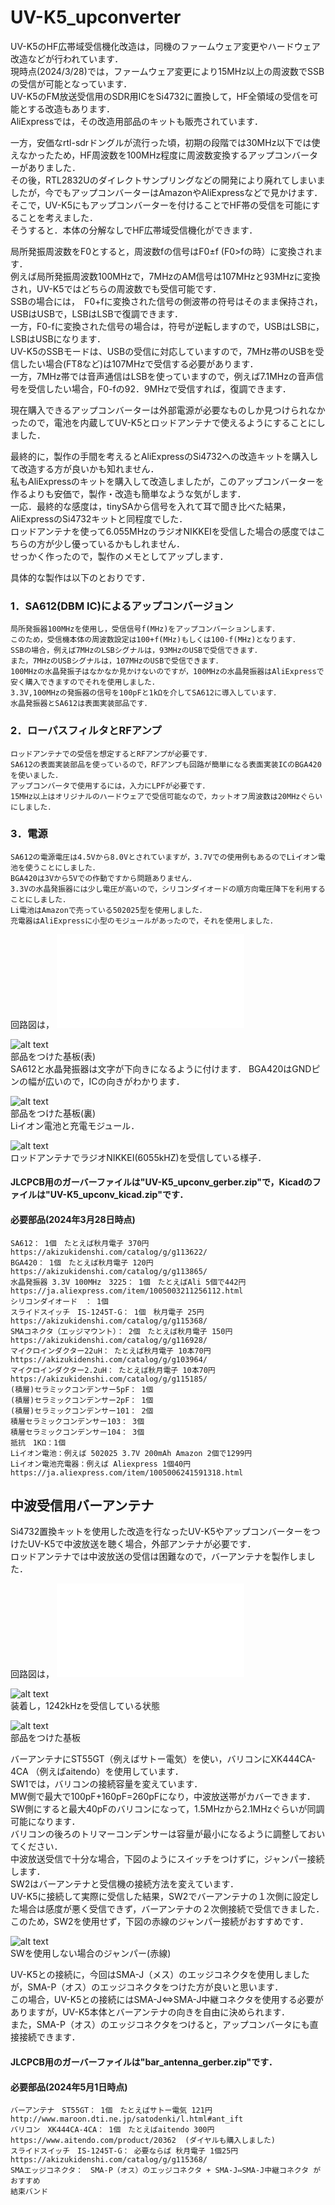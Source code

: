 # UV-K5_upconverter
UV-K5のHF広帯域受信機化改造は，同機のファームウェア変更やハードウェア改造などが行われています．  
現時点(2024/3/28)では，ファームウェア変更により15MHz以上の周波数でSSBの受信が可能となっています．  
UV-K5のFM放送受信用のSDR用ICをSi4732に置換して，HF全領域の受信を可能とする改造もあります．  
AliExpressでは，その改造用部品のキットも販売されています．  

一方，安価なrtl-sdrドングルが流行った頃，初期の段階では30MHz以下では使えなかったため，HF周波数を100MHz程度に周波数変換するアップコンバーターがありました．  
その後，RTL2832Uのダイレクトサンプリングなどの開発により廃れてしまいましたが，今でもアップコンバーターはAmazonやAliExpressなどで見かけます．  
そこで，UV-K5にもアップコンバーターを付けることでHF帯の受信を可能にすることを考えました．  
そうすると．本体の分解なしでHF広帯域受信機化ができます．  

局所発振周波数をF0とすると，周波数fの信号はF0±f (F0>fの時）に変換されます．  
例えば局所発振周波数100MHzで，7MHzのAM信号は107MHzと93MHzに変換され，UV-K5ではどちらの周波数でも受信可能です．  
SSBの場合には，　F0+fに変換された信号の側波帯の符号はそのまま保持され，USBはUSBで，LSBはLSBで復調できます．  
一方，F0-fに変換された信号の場合は，符号が逆転しますので，USBはLSBに，LSBはUSBになります．  
UV-K5のSSBモードは、USBの受信に対応していますので，7MHz帯のUSBを受信したい場合(FT8など)は107MHzで受信する必要があります．  
一方，7MHz帯では音声通信はLSBを使っていますので，例えば7.1MHzの音声信号を受信したい場合，F0-fの92．9MHzで受信すれば，復調できます．  

現在購入できるアップコンバーターは外部電源が必要なものしか見つけられなかったので，電池を内蔵してUV-K5とロッドアンテナで使えるようにすることにしました．  

最終的に，製作の手間を考えるとAliExpressのSi4732への改造キットを購入して改造する方が良いかも知れません．  
私もAliExpressのキットを購入して改造しましたが，このアップコンバーターを作るよりも安価で，製作・改造も簡単なような気がします．  
一応．最終的な感度は，tinySAから信号を入れて耳で聞き比べた結果，AliExpressのSi4732キットと同程度でした．  
ロッドアンテナを使って6.055MHzのラジオNIKKEIを受信した場合の感度ではこちらの方が少し優っているかもしれません．  
せっかく作ったので，製作のメモとしてアップします．  

具体的な製作は以下のとおりです．  
### 1．SA612(DBM IC)によるアップコンバージョン
	局所発振器100MHzを使用し，受信信号f(MHz)をアップコンバーションします． 
	このため，受信機本体の周波数設定は100+f(MHz)もしくは100-f(MHz)となります． 
	SSBの場合，例えば7MHzのLSBシグナルは，93MHzのUSBで受信できます． 
	また，7MHzのUSBシグナルは，107MHzのUSBで受信できます． 
	100MHzの水晶発振子はなかなか見かけないのですが，100MHzの水晶発振器はAliExpressで安く購入できますのでそれを使用しました．
	3.3V,100MHzの発振器の信号を100pFと1kΩを介してSA612に導入しています．  
	水晶発振器とSA612は表面実装部品です．  

### 2．ローパスフィルタとRFアンプ  
	ロッドアンテナでの受信を想定するとRFアンプが必要です．  
	SA612の表面実装部品を使っているので，RFアンプも回路が簡単になる表面実装ICのBGA420を使いました．  
	アップコンバータで使用するには，入力にLPFが必要です．  
	15MHz以上はオリジナルのハードウェアで受信可能なので，カットオフ周波数は20MHzぐらいにしました．  

### 3．電源 
	SA612の電源電圧は4.5Vから8.0Vとされていますが，3.7Vでの使用例もあるのでLiイオン電池を使うことにしました．
	BGA420は3Vから5Vでの作動ですから問題ありません．
	3.3Vの水晶発振器には少し電圧が高いので，シリコンダイオードの順方向電圧降下を利用することにしました．
	Li電池はAmazonで売っている502025型を使用しました．
 	充電器はAliExpressに小型のモジュールがあったので，それを使用しました．


回路図は，
![回路図pdfファイル](images/UV-K5_upconv_diagram.pdf)     


![alt text](images/UV-K5_upconv_1.png)  
部品をつけた基板(表)   
SA612と水晶発振器は文字が下向きになるように付けます．
BGA420はGNDピンの幅が広いので，ICの向きがわかります．   

![alt text](images/UV-K5_upconv_2.png)  
部品をつけた基板(裏)   
Liイオン電池と充電モジュール．  

![alt text](images/UV-K5_upconv_3.png)  
ロッドアンテナでラジオNIKKEI(6055kHZ)を受信している様子．

#### JLCPCB用のガーバーファイルは"UV-K5_upconv_gerber.zip"で，Kicadのファイルは"UV-K5_upconv_kicad.zip"です．  

#### 必要部品(2024年3月28日時点)  
	SA612： 1個　たとえば秋月電子 370円　https://akizukidenshi.com/catalog/g/g113622/
	BGA420： 1個　たとえば秋月電子 120円　https://akizukidenshi.com/catalog/g/g113865/
	水晶発振器 3.3V 100MHz　3225： 1個　たとえばAli 5個で442円　https://ja.aliexpress.com/item/1005003211256112.html
	シリコンダイオード　： 1個　
	スライドスイッチ　IS-1245T-G： 1個　秋月電子 25円　https://akizukidenshi.com/catalog/g/g115368/
	SMAコネクタ（エッジマウント）： 2個　たとえば秋月電子 150円　https://akizukidenshi.com/catalog/g/g116928/
	マイクロインダクター22uH： たとえば秋月電子 10本70円　https://akizukidenshi.com/catalog/g/g103964/
	マイクロインダクター2.2uH： たとえば秋月電子 10本70円　https://akizukidenshi.com/catalog/g/g115185/
	(積層)セラミックコンデンサー5pF： 1個
	(積層)セラミックコンデンサー2pF： 1個
	(積層)セラミックコンデンサー101： 2個
	積層セラミックコンデンサー103： 3個
	積層セラミックコンデンサー104： 3個
	抵抗　1KΩ：1個  
	Liイオン電池：例えば 502025 3.7V 200mAh Amazon 2個で1299円
	Liイオン電池充電器：例えば Aliexpress 1個40円 https://ja.aliexpress.com/item/1005006241591318.html 

 ##  中波受信用バーアンテナ

Si4732置換キットを使用した改造を行なったUV-K5やアップコンバーターをつけたUV-K5で中波放送を聴く場合，外部アンテナが必要です．  
ロッドアンテナでは中波放送の受信は困難なので，バーアンテナを製作しました．  

回路図は，
![回路図pdfファイル](images/bar_antenna_diagram.pdf)    

![alt text](images/bar_antenna_1.png)  
装着し，1242kHzを受信している状態   

![alt text](images/bar_antenna_2.png)  
部品をつけた基板  

バーアンテナにST55GT（例えばサトー電気）を使い，バリコンにXK444CA-4CA （例えばaitendo）を使用しています．  
SW1では，バリコンの接続容量を変えています．  
MW側で最大で100pF+160pF=260pFになり，中波放送帯がカバーできます．  
SW側にすると最大40pFのバリコンになって，1.5MHzから2.1MHzぐらいが同調可能になります．  
バリコンの後ろのトリマーコンデンサーは容量が最小になるように調整しておいてください．  
中波放送受信で十分な場合，下図のようにスイッチをつけずに，ジャンパー接続します．  
SW2はバーアンテナと受信機の接続方法を変えています．  
UV-K5に接続して実際に受信した結果，SW2でバーアンテナの１次側に設定した場合は感度が悪く受信できず，バーアンテナの２次側接続で受信できました．  
このため，SW2を使用せず，下図の赤線のジャンパー接続がおすすめです．  

![alt text](images/bar_antenna_3.png)  
SWを使用しない場合のジャンパー(赤線)  

UV-K5との接続に，今回はSMA-J（メス）のエッジコネクタを使用しましたが，SMA-P（オス）のエッジコネクタをつけた方が良いと思います．  
この場合，UV-K5との接続にはSMA-J⇔SMA-J中継コネクタを使用する必要がありますが，UV-K5本体とバーアンテナの向きを自由に決められます．  
また，SMA-P（オス）のエッジコネクタをつけると，アップコンバータにも直接接続できます．  

#### JLCPCB用のガーバーファイルは"bar_antenna_gerber.zip"です．  

#### 必要部品(2024年5月1日時点)  
	バーアンテナ　ST55GT： 1個　たとえばサトー電気 121円　http://www.maroon.dti.ne.jp/satodenki/l.html#ant_ift
	バリコン　XK444CA-4CA： 1個　たとえばaitendo 300円　https://www.aitendo.com/product/20362  (ダイヤルも購入しました)
	スライドスイッチ　IS-1245T-G： 必要ならば 秋月電子 1個25円　https://akizukidenshi.com/catalog/g/g115368/
	SMAエッジコネクタ：　SMA-P（オス）のエッジコネクタ + SMA-J⇔SMA-J中継コネクタ がおすすめ
 	結束バンド
